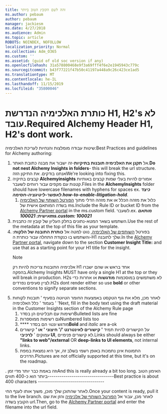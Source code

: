 ```yaml
---
title: זהה לשם הקובץ הטוב ביותר
ms.author: pebaum
author: pebaum
manager: jackiesm
ms.date: 4/27/2018
ms.audience: Admin
ms.topic: article
ROBOTS: NOINDEX, NOFOLLOW
localization_priority: Normal
ms.collection: Adm_O365
ms.custom: ''
ms.assetid: (guid of old soc version if any)
ms.openlocfilehash: 31a578800468e9f3a69fff4f6e2e1945943c779c
ms.sourcegitcommit: b43f77221f47b50c41197a448a9c26c423ce1ad5
ms.translationtype: MT
ms.contentlocale: he-IL
ms.lasthandoff: 11/15/2019
ms.locfileid: "35800046"
---
```

# <a name="required-alchemy-header-h1-h2s-dont-work"></a><span data-ttu-id="bc762-102">כותרת האלכימיה הנדרשת H1, H2's לא עובד.</span><span class="sxs-lookup"><span data-stu-id="bc762-102">Required Alchemy Header H1, H2's dont work.</span></span>
<span data-ttu-id="bc762-103">שיטות עבודה מומלצות והנחיות לעריכת האלכימיה:</span><span class="sxs-lookup"><span data-stu-id="bc762-103">Best Practices and guidelines for Alchemy authoring:</span></span>

1. <span data-ttu-id="bc762-104">אל **תקנן את האלכימיה תובנות בתיקיות**-זה ישבור את מבנה כתובת האתר.</span><span class="sxs-lookup"><span data-stu-id="bc762-104">**Do not nest Alchemy Insights in folders**- this will break the url structure.</span></span> <span data-ttu-id="bc762-105">אנחנו בודקים. את התיקון הזה</span><span class="sxs-lookup"><span data-stu-id="bc762-105">We're looking into fixing this.</span></span>
1. <span data-ttu-id="bc762-106">קבצים בתיקיה **Alchemyinsights** אמורים להיות בעלי שמות קבצים באותיות קטנות עם מקפים עבור רווחים לשעבר.</span><span class="sxs-lookup"><span data-stu-id="bc762-106">Files in the **AlchemyInsights** folder should have lowercase filenames with hyphens for spaces ex.</span></span> <span data-ttu-id="bc762-107">***כיצד לאפשר-ליטיגציה-חסימה***.</span><span class="sxs-lookup"><span data-stu-id="bc762-107">***how-to-enable-litigation-hold***.</span></span>
    1. <span data-ttu-id="bc762-108">כלול את מזהה הכלל או את מזהה הדלי מתוך [הפורטל השותף של האלכימיה](https://alchemyportal.azurewebsites.net) בשדה המותאם אישית של ms.</span><span class="sxs-lookup"><span data-stu-id="bc762-108">Include the Rule ID or bucket ID from the [Alchemy Partner portal](https://alchemyportal.azurewebsites.net) in the ms.custom field.</span></span> <span data-ttu-id="bc762-109">לשעבר.</span><span class="sxs-lookup"><span data-stu-id="bc762-109">ex.</span></span> <span data-ttu-id="bc762-110">***מותאם אישית: 100021***</span><span class="sxs-lookup"><span data-stu-id="bc762-110">***ms.custom: 100021***</span></span>
1. <span data-ttu-id="bc762-111">השתמש בשאר המטא-נתונים בחלק העליון של קובץ זה כתבנית.</span><span class="sxs-lookup"><span data-stu-id="bc762-111">Use the rest of the metadata at the top of this file as your template.</span></span>
1. <span data-ttu-id="bc762-112">בפורטל [השותפים של האלכימיה](https://alchemyportal.azurewebsites.net), נווט למטה אל **כותרת התובנה של הלקוח:** והשתמש בו כנקודת התחלה עבור כותרת ה-H1 שלך לתובנה.</span><span class="sxs-lookup"><span data-stu-id="bc762-112">In the [Alchemy Partner portal](https://alchemyportal.azurewebsites.net), navigate down to the section **Customer Insight Title:** and use that as a starting point for your H1 title for the insight.</span></span> 
    > [!NOTE]
    > <span data-ttu-id="bc762-113">אלכימיה התובנות צריכות להיות רק H1 אחד בראש או שהם ישברו בהפקה.</span><span class="sxs-lookup"><span data-stu-id="bc762-113">Alchemy Insights MUST have only a single H1 at the top or they will break in production.</span></span> <span data-ttu-id="bc762-114">H2s לא משתמשים במוסכמות **מודגשות** או אחרות כדי לציין סעיפים נפרדים.</span><span class="sxs-lookup"><span data-stu-id="bc762-114">H2s dont render either so use **bold** or other conventions to signify separate sections.</span></span>
1. <span data-ttu-id="bc762-115">לאחר מכן, מלא את גוף הטקסט באמצעות החומר הטיוטה בסעיף ' תובנות לקוחות ' בעמוד ' כלל האלכימיה '</span><span class="sxs-lookup"><span data-stu-id="bc762-115">Next, fill in the body text using the draft material in the Customer Insights section of the Alchemy Rule page</span></span>
    1. <span data-ttu-id="bc762-116">רשימות עם תבליטים הן בסדר</span><span class="sxs-lookup"><span data-stu-id="bc762-116">Bulleted lists are fine</span></span>
    1. <span data-ttu-id="bc762-117">גם רשימות ממוספרות</span><span class="sxs-lookup"><span data-stu-id="bc762-117">Numbered lists too</span></span>
    1. <span data-ttu-id="bc762-118">\*\*\*\* מודגש *ונטוי* הם בסדר</span><span class="sxs-lookup"><span data-stu-id="bc762-118">**Bold** and *italic* are a-ok</span></span>
    1. <span data-ttu-id="bc762-119">על הקישורים להיות תמיד **' קישורים לאינטרנט '/' חיצוני ' או '** קישורים עמוקים ' **לרכיבי UI**, לא קישורים פנימיים.</span><span class="sxs-lookup"><span data-stu-id="bc762-119">Links should always be either **"links to web"/external** OR **deep-links to UI elements**, not internal links.</span></span>
    1. <span data-ttu-id="bc762-120">התמונות אינן נתמכות באופן רשמי בשלב זה, אך היא נמצאת במפת הדרכים.</span><span class="sxs-lookup"><span data-stu-id="bc762-120">Pictures are not officially supported at this time, but it's on the roadmap.</span></span>

<span data-ttu-id="bc762-121">. וזה באמת כבר יותר מדי זמן</span><span class="sxs-lookup"><span data-stu-id="bc762-121">And this is really already a bit too long.</span></span> <span data-ttu-id="bc762-122">האימון הטוב ביותר הוא כ-400 תווים---------------------------------</span><span class="sxs-lookup"><span data-stu-id="bc762-122">Best practice is about 400 characters ---------------------------------</span></span>

<span data-ttu-id="bc762-123">לאחר שהתוכן שלך מוכן, משוך אותו לענף החי.</span><span class="sxs-lookup"><span data-stu-id="bc762-123">Once your content is ready, pull it to the live branch.</span></span> <span data-ttu-id="bc762-124">לאחר מכן, עבור אל [הפורטל השותף של אלכימיה](https://alchemyportal.azurewebsites.net) והזן את שם הקובץ בשדה url.</span><span class="sxs-lookup"><span data-stu-id="bc762-124">Then, go to the [Alchemy Partner portal](https://alchemyportal.azurewebsites.net) and enter the filename into the url field.</span></span> 